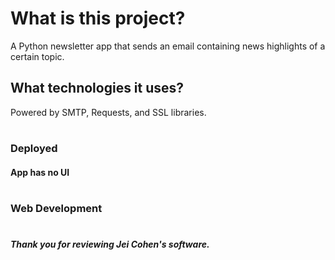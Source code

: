 # What is this project?
A Python newsletter app that sends an email containing news highlights of a certain topic.

## What technologies it uses?
Powered by SMTP, Requests, and SSL libraries. 
#

### Deployed
#### App has no UI
#

### Web Development
#

##### Thank you for reviewing Jei Cohen's software.